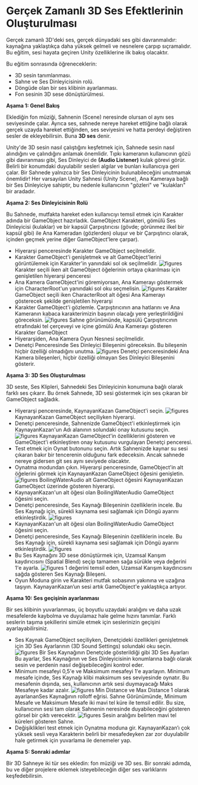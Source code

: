 # Gerçek Zamanlı 3D Ses Efektlerinin Oluşturulması

Gerçek zamanlı 3D'deki ses, gerçek dünyadaki ses gibi davranmalıdır: kaynağına yaklaştıkça daha yüksek gelmeli ve nesnelere çarpıp sıçramalıdır. Bu eğitim, sesi hayata geçiren Unity özelliklerine ilk bakış olacaktır.

Bu eğitim sonrasında öğreneceklerin:

- 3D sesin tanımlanması.
- Sahne ve Ses Dinleyicisinin rolü.
- Döngüde olan bir ses klibinin ayarlanması.
- Fon sesinin 3D sese dönüştürülmesi.

**Aşama 1: Genel Bakış**

Eklediğin fon müziği, Sahnenin (Scene) neresinde olursan ol aynı ses seviyesinde çalar. Ayrıca ses, sahnede nereye hareket ettiğine bağlı olarak gerçek uzayda hareket ettiğinden, ses seviyesini ve hatta perdeyi değiştiren sesler de ekleyebilirsin. Buna **3D ses** denir.

Unity'de 3D sesin nasıl çalıştığını keşfetmek için, Sahnede sesin nasıl alındığını ve çalındığını anlamak önemlidir. Tıpkı kameranın kullanıcının gözü gibi davranması gibi, Ses Dinleyici de **(Audio Listener)** kulak görevi görür. Belirli bir konumdaki duyulabilir sesleri algılar ve bunları kullanıcıya geri çalar. Bir Sahnede yalnızca bir Ses Dinleyicinin bulunabileceğini unutmamak önemlidir! Her varsayılan Unity Sahnesi (Unity Scene), Ana Kameraya bağlı bir Ses Dinleyiciye sahiptir, bu nedenle kullanıcının "gözleri" ve "kulakları" bir aradadır. 

**Aşama 2: Ses Dinleyicisinin Rolü**

Bu Sahnede, mutfakta hareket eden kullanıcıyı temsil etmek için Karakter adında bir GameObject hazırladık. GameObject Karakteri, gömülü Ses Dinleyicisi (kulaklar) ve bir kapsül Çarpıştırıcısı (gövde; görünmez ilkel bir kapsül gibi) ile Ana Kameradan (gözlerden) oluşur ve bir Çarpıştırıcı olarak, içinden geçmek yerine diğer GameObject'lere çarpar).
- Hiyerarşi penceresinde Karakter GameObject seçilmelidir.
- Karakter GameObject'i genişletmek ve alt GameObject'lerini görüntülemek için Karakter'in yanındaki sol ok seçilmelidir.
![figures](https://raw.githubusercontent.com/Kodluyoruz/taskforce/main/unity-essentials/create-real-time-3D-audio-effects/figures/B.4.2-1.png)
Karakter seçili iken alt GameObject öğelerinin ortaya çıkarılması için genişletilen hiyerarşi penceresi
- Ana Kamera GameObject'ini göremiyorsan, Ana Kamerayı göstermek için CharacterRoot'un yanındaki sol oku seçmelisin.
![figures](https://raw.githubusercontent.com/Kodluyoruz/taskforce/main/unity-essentials/create-real-time-3D-audio-effects/figures/B.4.2-2.png)
Karakter GameObject seçili iken CharacterRoot alt öğesi Ana Kamerayı gösterecek şekilde genişletilen hiyerarşi
- Karakter GameObject'i gözlemle. Çarpıştırıcının ana hatlarını ve Ana Kameranın kabaca karakterimizin başının olacağı yere yerleştirildiğini göreceksin.
![figures](https://raw.githubusercontent.com/Kodluyoruz/taskforce/main/unity-essentials/create-real-time-3D-audio-effects/figures/B.4.2-3.png)
Sahne görünümünde, kapsülü Çarpıştırıcının etrafındaki tel çerçeveyi ve içine gömülü Ana Kamerayı gösteren Karakter GameObject
- Hiyerarşiden, Ana Kamera Oyun Nesnesi seçilmelidir.
- Denetçi Penceresinde Ses Dinleyici Bileşenini göreceksin. Bu bileşenin hiçbir özelliği olmadığını unutma.
![figures](https://raw.githubusercontent.com/Kodluyoruz/taskforce/main/unity-essentials/create-real-time-3D-audio-effects/figures/B.4.2-4.png)
Denetçi penceresindeki Ana Kamera bileşenleri, hiçbir özelliği olmayan Ses Dinleyici Bileşenini gösterir.

**Aşama 3: 3D Ses Oluşturulması**

3D seste, Ses Klipleri, Sahnedeki Ses Dinleyicinin konumuna bağlı olarak farklı ses çıkarır. Bu örnek Sahnede, 3D sesi göstermek için ses çıkaran bir GameObject sağladık.

- Hiyerarşi penceresinde, KaynayanKazan GameObject'i seçin.
![figures](https://raw.githubusercontent.com/Kodluyoruz/taskforce/main/unity-essentials/create-real-time-3D-audio-effects/figures/B.4.2-5.png)
KaynayanKazan GameObject seçiliyken hiyerarşi.
- Denetçi penceresinde, Sahnenizde GameObject'i etkinleştirmek için KaynayanKazan'un Adı alanının solundaki onay kutusunu seçin.
![figures](https://raw.githubusercontent.com/Kodluyoruz/taskforce/main/unity-essentials/create-real-time-3D-audio-effects/figures/B.4.2-6.png)
KaynayanKazan GameObject'in özelliklerini gösteren ve GameObject'i etkinleştiren onay kutusunu vurgulayan Denetçi penceresi.
- Test etmek için Oynat butonunu seçin. Artık Sahnenizde kaynar su sesi çıkaran bakır bir tencerenin olduğunu fark edeceksin. Ancak sahnede nereye gidersen git ses aynı seviyede olacaktır.
- Oynatma modundan çıkın. Hiyerarşi penceresinde, GameObject'in alt öğelerini görmek için KaynayanKazan GameObject öğesini genişletin.
![figures](https://raw.githubusercontent.com/Kodluyoruz/taskforce/main/unity-essentials/create-real-time-3D-audio-effects/figures/B.4.2-7.png)
BoilingWaterAudio alt GameObject öğesini KaynayanKazan GameObject üzerinde gösteren hiyerarşi.
-  KaynayanKazan'un alt öğesi olan BoilingWaterAudio GameObject öğesini seçin.
- Denetçi penceresinde, Ses Kaynağı Bileşeninin özelliklerin incele. Bu Ses Kaynağı için, sürekli kaynama sesi sağlamak için Döngü ayarını etkinleştirdik.
![figures]()
- KaynayanKazan'un alt öğesi olan BoilingWaterAudio GameObject öğesini seçin.
- Denetçi penceresinde, Ses Kaynağı Bileşeninin özelliklerin incele. Bu Ses Kaynağı için, sürekli kaynama sesi sağlamak için Döngü ayarını etkinleştirdik.
![figures](https://raw.githubusercontent.com/Kodluyoruz/taskforce/main/unity-essentials/create-real-time-3D-audio-effects/figures/B.4.2-8.png)
- Bu Ses Kaynağını 3D sese dönüştürmek için, Uzamsal Karışım kaydırıcısını (Spatial Blend) seçip tamamen sağa sürükle veya değerini 1'e ayarla.
![figures](https://raw.githubusercontent.com/Kodluyoruz/taskforce/main/unity-essentials/create-real-time-3D-audio-effects/figures/B.4.2-9.png)
1 değerini temsil eden, Uzamsal Karışım kaydırıcısını sağda gösteren Ses Kaynağı Bileşeni.
- Oyun Moduna girin ve Karakteri mutfak sobasının yakınına ve uzağına taşıyın.  KaynayanKazan’un sesi artık GameObject'e yaklaştıkça artıyor.

**Aşama 10: Ses geçişinin ayarlanması**

Bir ses klibinin yuvarlanması, üç boyutlu uzaydaki aralığını ve daha uzak mesafelerde kaybolma ve duyulamaz hale gelme hızını tanımlar. Farklı seslerin taşıma şekillerini simüle etmek için seslerinizin geçişini ayarlayabilirsiniz.
- Ses Kaynak GameObject seçiliyken, Denetçideki özellikleri genişletmek için 3D Ses Ayarlarının (3D Sound Settings) solundaki oku seçin.
![figures](https://raw.githubusercontent.com/Kodluyoruz/taskforce/main/unity-essentials/create-real-time-3D-audio-effects/figures/B.4.2-10.png)
Bir Ses Kaynağının Denetçide gösterildiği gibi 3D Ses Ayarları
Bu ayarlar, Ses Kaynağının ve Ses Dinleyicisinin konumlarına bağlı olarak sesin ve perdenin nasıl değişebileceğini kontrol eder.
- Minimum mesafeyi 0,5'e ve Maksimum mesafeyi 1'e ayarlayın. Minimum mesafe içinde, Ses Kaynağı klibi maksimum ses seviyesinde oynatır. Bu mesafenin dışında, ses, kullanıcının artık sesi duymayacağı Maks Mesafeye kadar azalır.
![figures](https://raw.githubusercontent.com/Kodluyoruz/taskforce/main/unity-essentials/create-real-time-3D-audio-effects/figures/B.4.2-11.png)
Min Distance ve Max Distance 1 olarak ayarlananSes Kaynağının rolloff eğrisi.
Sahne Görünümünde, Minimum Mesafe ve Maksimum Mesafe iki mavi tel küre ile temsil edilir. Bu size, kullanıcının sesi tam olarak Sahnenin neresinde duyabileceğini gösteren görsel bir çıktı verecektir.
![figures](https://raw.githubusercontent.com/Kodluyoruz/taskforce/main/unity-essentials/create-real-time-3D-audio-effects/figures/B.4.2-12.png)
Sesin aralığını belirten mavi tel küreleri gösteren Sahne.
- Değişiklikleri test etmek için Oynatma moduna gir. KaynayanKazan’ı çok yüksek sesli veya Karakterin belirli bir mesafedeyken zar zor duyulabilir hale getirmek için yuvarlama ile denemeler yap.

**Aşama 5: Sonraki adımlar**

Bir 3D Sahneye iki tür ses ekledin: fon müziği ve 3D ses. Bir sonraki adımda, bu ve diğer projelere eklemek isteyebileceğin diğer ses varlıklarını keşfedebilirsin.



